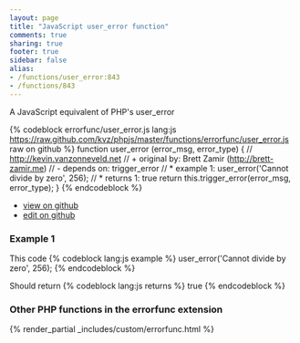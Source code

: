 ```yaml
---
layout: page
title: "JavaScript user_error function"
comments: true
sharing: true
footer: true
sidebar: false
alias:
- /functions/user_error:843
- /functions/843
---
```

<!-- Generated by Rakefile:build -->
A JavaScript equivalent of PHP's user_error

{% codeblock errorfunc/user_error.js lang:js https://raw.github.com/kvz/phpjs/master/functions/errorfunc/user_error.js raw on github %}
function user_error (error_msg, error_type) {
  // http://kevin.vanzonneveld.net
  // +   original by: Brett Zamir (http://brett-zamir.me)
  // -    depends on: trigger_error
  // *     example 1: user_error('Cannot divide by zero', 256);
  // *     returns 1: true
  return this.trigger_error(error_msg, error_type);
}
{% endcodeblock %}

 - [view on github](https://github.com/kvz/phpjs/blob/master/functions/errorfunc/user_error.js)
 - [edit on github](https://github.com/kvz/phpjs/edit/master/functions/errorfunc/user_error.js)

### Example 1
This code
{% codeblock lang:js example %}
user_error('Cannot divide by zero', 256);
{% endcodeblock %}

Should return
{% codeblock lang:js returns %}
true
{% endcodeblock %}


### Other PHP functions in the errorfunc extension
{% render_partial _includes/custom/errorfunc.html %}
